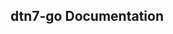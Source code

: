 <!--
SPDX-FileCopyrightText: 2021 Jonas Höchst
SPDX-FileCopyrightText: 2021 Markus Sommer

SPDX-License-Identifier: GPL-3.0-or-later
-->

## dtn7-go Documentation


